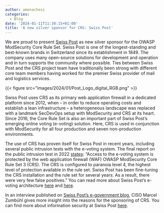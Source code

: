 ```yaml
---
author: amonachesi
categories:
  - Blog
date: '2024-01-11T11:30:15+01:00'
title: 'A new silver sponsor for CRS: Swiss Post'
---
```



We are proud to present [Swiss Post](https://post.ch) as new silver sponsor for the OWASP ModSecurity Core Rule Set. Swiss Post is one of the longest-standing and best-known brands in Switzerland since its establishment in 1849. The company uses many open-source solutions for development and operation and in turn supports the community where possible. Ties between Swiss Post and the CRS project team have traditionally been strong with different core team members having worked for the premier Swiss provider of mail and logistics services.

{{< figure src="images/2024/01/Post_Logo_digital_RGB.png" >}}

Swiss Post uses CRS as its primary web application firewall in a dedicated platform since 2012, when – in order to reduce operating costs and establish a lean infrastructure – a heterogeneous landscape was replaced with a landmark SecDevOps setup with ModSecurity and CRS at its heart. Since 2016, the Core Rule Set is also an important part of Swiss Post’s emerging online voting (e-voting) solution. Here, CRS is used in conjunction with ModSecurity for all four production and seven non-production environments.

The use of CRS has proven itself for Swiss Post in recent years, including several public intrusion tests with the e-voting system. The final report on the public intrusion test in 2022 [states](https://gitlab.com/swisspost-evoting/e-voting/e-voting-documentation/-/blob/master/Reports/PublicIntrusionTest/PIT_FinalReport_SwissPost_2022_EN.pdf): “Access to the e-voting system is protected by the web application firewall (WAF) OWASP ModSecurity Core Rule Set 3 (CRS). The CRS is configured to paranoia level 4, the highest level of protection available in the rule set. Swiss Post has been fine-tuning the CRS installation and the rule set for several years. As a result, there were very few false positives.” You can read more about Swiss Post’s e-voting architecture [here](https://gitlab.com/swisspost-evoting/e-voting/e-voting-documentation/-/blob/master/Operations/Infrastructure%20whitepaper%20of%20the%20Swiss%20Post%20voting%20system.md?ref_type=heads#access-layer-reverse-proxies) and [here](https://gitlab.com/swisspost-evoting/e-voting/e-voting-documentation/-/blob/master/Operations/ModSecurity-CRS-Tuning-Concept.md?ref_type=heads).

In an interview published on [Swiss Post’s e-government blog](https://digital-solutions.post.ch/en/e-government/blog/from-bug-bounty-programmes-to-open-source-solutions-and-quantum-computers-what-will-2024-look-like-for-cybersecurity), CISO Marcel Zumbühl gives more insight into the reasons for the sponsoring of CRS. You can find more about information security at Swiss Post [here](https://www.post.ch/en/about-us/responsibility/information-security-at-swiss-post).
